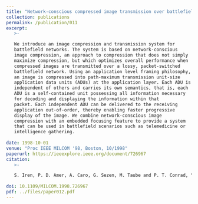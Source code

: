 ```yaml
---
title: "Network-conscious compressed image transmission over battlefield networks"
collection: publications
permalink: /publication/011
excerpt:
   >-   

   We introduce an image compression and transmission system for
   battlefield networks. The system is based on network-conscious
   image compression, an approach to compression that does not simply
   maximize compression, but which optimizes overall performance when
   compressed images are transmitted over a lossy, packet-switched
   battlefield network. Using an application level framing philosophy,
   an image is compressed into path-maximum transmission unit-size
   application data units (ADUs) at the application layer. Each ADU is
   independent of others and carries its own semantics, that is, each
   ADU is a self-contained unit possessing all information necessary
   for decoding and displaying the information within that
   packet. Each independent ADU can be delivered to the receiving
   application out-of-order, thereby enabling faster progressive
   display of the image. We combine network-conscious image
   compression with an embedded focusing feature to provide a system
   that can be used in battlefield scenarios such as telemedicine or
   intelligence gathering.
   
date: 1998-10-01
venue: "Proc IEEE MILCOM '98, Boston, 10/1998"
paperurl: https://ieeexplore.ieee.org/document/726967
citation:
   >-

   S. Iren, P. D. Amer, A. Caro, G. Sezen, M. Taube and P. T. Conrad, "Network-conscious compressed image transmission over battlefield networks," IEEE Military Communications Conference. Proceedings. MILCOM 98 (Cat. No.98CH36201), Boston, MA, USA, 1998, pp. 908-912 vol.3.
   
doi: 10.1109/MILCOM.1998.726967 
pdf: ../files/paper012.pdf 
---
```


